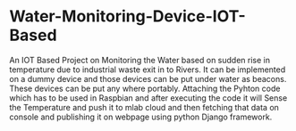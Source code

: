 # Water-Monitoring-Device-IOT-Based
An IOT Based Project on Monitoring the Water based on sudden rise in temperature due to industrial waste exit in to Rivers. It can be implemented on a dummy device and those devices can be put under water as beacons. These devices can be put any where portably. Attaching the  Pyhton code which has to be used in Raspbian and after executing the code it will Sense the Temperature and push it to mlab cloud and then fetching that data on console and publishing it on webpage using python Django framework.
